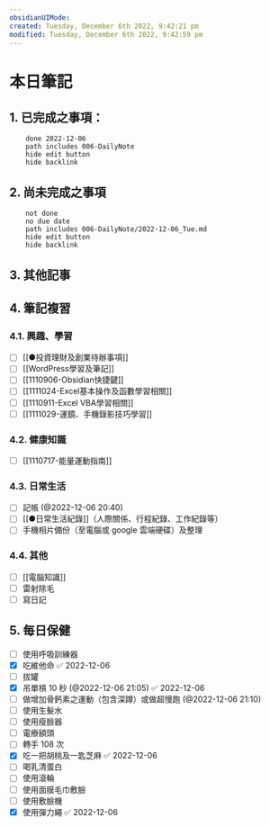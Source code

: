 ```yaml
---
obsidianUIMode: 
created: Tuesday, December 6th 2022, 9:42:21 pm
modified: Tuesday, December 6th 2022, 9:42:59 pm
---
```

# 本日筆記



## 1. 已完成之事項：
```tasks
	done 2022-12-06
	path includes 006-DailyNote
	hide edit button 
	hide backlink
```

## 2. 尚未完成之事項
```tasks
	not done
	no due date
	path includes 006-DailyNote/2022-12-06_Tue.md
	hide edit button 
	hide backlink
```

## 3. 其他記事

## 4. 筆記複習
### 4.1. 興趣、學習
- [ ] [[●投資理財及創業待辦事項]]
- [ ] [[WordPress學習及筆記]]
- [ ] [[1110906-Obsidian快捷鍵]]
- [ ] [[1111024-Excel基本操作及函數學習相關]]
- [ ] [[1110911-Excel VBA學習相關]]
- [ ] [[1111029-運鏡、手機錄影技巧學習]]

### 4.2. 健康知識
- [ ] [[1110717-能量運動指南]]

### 4.3. 日常生活
- [ ] 記帳 (@2022-12-06 20:40)
- [ ] [[●日常生活紀錄]]（人際關係、行程紀錄、工作紀錄等）
- [ ] 手機相片備份（至電腦或 google 雲端硬碟）及整理

### 4.4. 其他
- [ ] [[電腦知識]]
- [ ] 雷射除毛
- [ ] 寫日記

## 5. 每日保健
- [ ] 使用呼吸訓練器
- [x] 吃維他命 ✅ 2022-12-06
- [ ] 拔罐 
- [x] 吊單槓 10 秒 (@2022-12-06 21:05) ✅ 2022-12-06
- [ ] 做增加骨鈣素之運動（包含深蹲）或做超慢跑 (@2022-12-06 21:10)
- [ ] 使用生髮水
- [ ] 使用瘦臉器
- [ ] 電療額頭
- [ ] 轉手 108 次
- [x] 吃一把胡桃及一匙芝麻 ✅ 2022-12-06
- [ ] 喝乳清蛋白
- [ ] 使用滾輪
- [ ] 使用面膜毛巾敷臉
- [ ] 使用敷臉機
- [x] 使用彈力繩 ✅ 2022-12-06